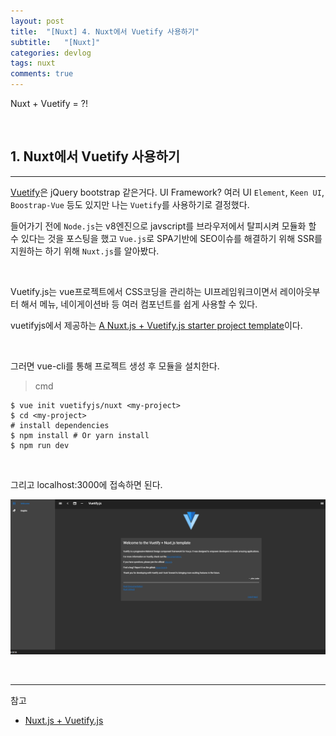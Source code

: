 ```yaml
---
layout: post
title:  "[Nuxt] 4. Nuxt에서 Vuetify 사용하기"
subtitle:   "[Nuxt]"
categories: devlog
tags: nuxt
comments: true
---
```


Nuxt + Vuetify = ?!

<br>


## 1. Nuxt에서 Vuetify 사용하기
---

[Vuetify](https://vuetifyjs.com/ko/)은 jQuery bootstrap 같은거다. UI Framework? 여러 UI `Element`, `Keen UI`, `Boostrap-Vue` 등도 있지만 나는 `Vuetify`를 사용하기로 결정했다.


들어가기 전에 `Node.js`는 v8엔진으로 javscript를 브라우저에서 탈피시켜 모듈화 할 수 있다는 것을 포스팅을 했고
`Vue.js`로 SPA기반에 SEO이슈를 해결하기 위해 SSR를 지원하는 하기 위해 `Nuxt.js`를 알아봤다.

<br>

Vuetify.js는 vue프로젝트에서 CSS코딩을 관리하는 UI프레임워크이면서 레이아웃부터 해서 메뉴, 네이게이션바 등 여러 컴포넌트를 쉽게 사용할 수 있다.


vuetifyjs에서 제공하는 [A Nuxt.js + Vuetify.js starter project template](https://github.com/vuetifyjs/nuxt)이다. 

<br>

그러면 vue-cli를 통해 프로젝트 생성 후 모듈을 설치한다.

> cmd 

```
$ vue init vuetifyjs/nuxt <my-project>  
$ cd <my-project>                     
# install dependencies
$ npm install # Or yarn install
$ npm run dev
```

<br>

그리고 localhost:3000에 접속하면 된다.

[![Nuxt&Vuetify-s1](/assets/img/devlog/201811/Nuxt&Vuetify-s1.png)]()

<br>


---
참고

+ [Nuxt.js + Vuetify.js](https://github.com/vuetifyjs/nuxt)